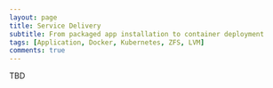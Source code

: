 ```yaml
---
layout: page
title: Service Delivery
subtitle: From packaged app installation to container deployment
tags: [Application, Docker, Kubernetes, ZFS, LVM]
comments: true
---
```

TBD
